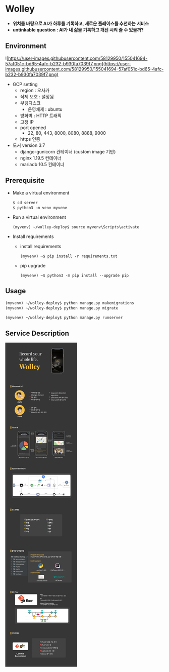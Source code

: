 # Wolley

- **위치를 바탕으로 AI가 하루를 기록하고, 새로운 플레이스를 추천하는 서비스**
- **untinkable question : AI가 내 삶을 기록하고 개선 시켜 줄 수 있을까?**



## Environment

![https://user-images.githubusercontent.com/58129950/155041694-57af051c-bd65-4afc-b232-b930fa7039f7.png](https://user-images.githubusercontent.com/58129950/155041694-57af051c-bd65-4afc-b232-b930fa7039f7.png)

- GCP setting
  - region : 오사카
  - 삭제 보호 : 설정됨
  - 부팅디스크
    - 운영체제 : ubuntu
  - 방화벽 : HTTP 트래픽
  - 고정 IP
  - port opened
    - 22, 80, 443, 8000, 8080, 8888, 9000
  - https 인증
- 도커 version 3.7
  - django-gunicorn 컨테이너 (custom image 기반)
  - nginx 1.19.5 컨테이너
  - mariadb 10.5 컨테이너



## Prerequisite

- Make a virtual environment

  ```shell
  $ cd server
  $ python3 -m venv myvenv
  ```

- Run a virtual environment

  ```shell
  (myvenv) ~/wolley-deploy$ source myvenv\Scripts\activate
  ```

- Install requirements

  - install requirements

    ```shell
    (myvenv) ~$ pip install -r requirements.txt
    ```

  - pip upgrade

    ```shell
    (myvenv) ~$ python3 -m pip install --upgrade pip
    ```

    

## Usage

```
(myvenv) ~/wolley-deploy$ python manage.py makemigrations
(myvenv) ~/wolley-deploy$ python manage.py migrate
```

```shell
(myvenv) ~/wolley-deploy$ python manage.py runserver
```



## Service Description

![PJ_SUMMARY](./_project_review/PJ_SUMMARY.png)
